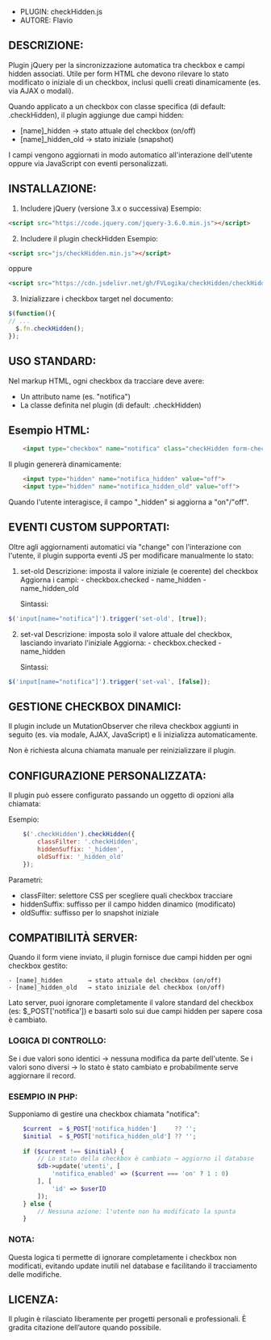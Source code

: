 - PLUGIN: checkHidden.js
- AUTORE: Flavio

## DESCRIZIONE:

Plugin jQuery per la sincronizzazione automatica tra checkbox e campi hidden associati.
Utile per form HTML che devono rilevare lo stato modificato o iniziale di un checkbox,
inclusi quelli creati dinamicamente (es. via AJAX o modali).

Quando applicato a un checkbox con classe specifica (di default: .checkHidden), il plugin
aggiunge due campi hidden:

- [name]_hidden       → stato attuale del checkbox (on/off)
- [name]_hidden_old   → stato iniziale (snapshot)

I campi vengono aggiornati in modo automatico all'interazione dell'utente
oppure via JavaScript con eventi personalizzati.

## INSTALLAZIONE:

1. Includere jQuery (versione 3.x o successiva)
   Esempio:
```html
<script src="https://code.jquery.com/jquery-3.6.0.min.js"></script>
```

2. Includere il plugin checkHidden
   Esempio:
```html
<script src="js/checkHidden.min.js"></script>
```
oppure
```html
<script src="https://cdn.jsdelivr.net/gh/FVLogika/checkHidden/checkHidden.min.js"></script>
```

3. Inizializzare i checkbox target nel documento:
```js
$(function(){
// ...
  $.fn.checkHidden();
});
```

## USO STANDARD:

Nel markup HTML, ogni checkbox da tracciare deve avere:
- Un attributo name (es. "notifica")
- La classe definita nel plugin (di default: .checkHidden)

## Esempio HTML:

```html
    <input type="checkbox" name="notifica" class="checkHidden form-check-input">
```

Il plugin genererà dinamicamente:
```html
    <input type="hidden" name="notifica_hidden" value="off">
    <input type="hidden" name="notifica_hidden_old" value="off">
```

Quando l'utente interagisce, il campo "_hidden" si aggiorna a "on"/"off".

## EVENTI CUSTOM SUPPORTATI:

Oltre agli aggiornamenti automatici via "change" con l'interazione con l'utente, il plugin supporta eventi JS per modificare manualmente lo stato:

1. set-old
   Descrizione: imposta il valore iniziale (e coerente) del checkbox
   Aggiorna i campi:
       - checkbox.checked
       - name_hidden
       - name_hidden_old

   Sintassi:
```js
$('input[name="notifica"]').trigger('set-old', [true]);
```

2. set-val
   Descrizione: imposta solo il valore attuale del checkbox, lasciando invariato l'iniziale
   Aggiorna:
       - checkbox.checked
       - name_hidden

   Sintassi:
```js
$('input[name="notifica"]').trigger('set-val', [false]);
```

## GESTIONE CHECKBOX DINAMICI:

Il plugin include un MutationObserver che rileva checkbox aggiunti in seguito
(es. via modale, AJAX, JavaScript) e li inizializza automaticamente.

Non è richiesta alcuna chiamata manuale per reinizializzare il plugin.

## CONFIGURAZIONE PERSONALIZZATA:

Il plugin può essere configurato passando un oggetto di opzioni alla chiamata:

Esempio:
```js
    $('.checkHidden').checkHidden({
        classFilter: '.checkHidden',
        hiddenSuffix: '_hidden',
        oldSuffix: '_hidden_old'
    });
```

Parametri:
- classFilter: selettore CSS per scegliere quali checkbox tracciare
- hiddenSuffix: suffisso per il campo hidden dinamico (modificato)
- oldSuffix: suffisso per lo snapshot iniziale

## COMPATIBILITÀ SERVER:

Quando il form viene inviato, il plugin fornisce due campi hidden per ogni checkbox gestito:

    - [name]_hidden       → stato attuale del checkbox (on/off)
    - [name]_hidden_old   → stato iniziale del checkbox (on/off)

Lato server, puoi ignorare completamente il valore standard del checkbox (es: $_POST['notifica'])
e basarti solo sui due campi hidden per sapere cosa è cambiato.

### LOGICA DI CONTROLLO:

Se i due valori sono identici → nessuna modifica da parte dell'utente.
Se i valori sono diversi → lo stato è stato cambiato e probabilmente serve aggiornare il record.

### ESEMPIO IN PHP:

Supponiamo di gestire una checkbox chiamata "notifica":
```php
    $current  = $_POST['notifica_hidden']     ?? '';
    $initial  = $_POST['notifica_hidden_old'] ?? '';
    
    if ($current !== $initial) {
        // Lo stato della checkbox è cambiato → aggiorno il database
        $db->update('utenti', [
            'notifica_enabled' => ($current === 'on' ? 1 : 0)
        ], [
            'id' => $userID
        ]);
    } else {
        // Nessuna azione: l'utente non ha modificato la spunta
    }
```

### NOTA:

Questa logica ti permette di ignorare completamente i checkbox non modificati,
evitando update inutili nel database e facilitando il tracciamento delle modifiche.


## LICENZA:

Il plugin è rilasciato liberamente per progetti personali e professionali.
È gradita citazione dell’autore quando possibile.
